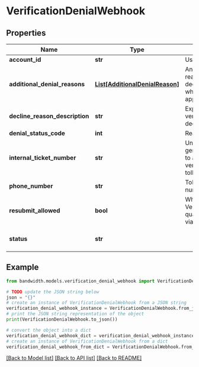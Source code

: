 # VerificationDenialWebhook


## Properties

Name | Type | Description | Notes
------------ | ------------- | ------------- | -------------
**account_id** | **str** | User&#39;s account ID. | [optional] 
**additional_denial_reasons** | [**List[AdditionalDenialReason]**](AdditionalDenialReason.md) | An optional list of denial reasons in addition to declineReasonDescription when multiple reasons apply. | [optional] 
**decline_reason_description** | **str** | Explanation for why a verification request was declined. | [optional] 
**denial_status_code** | **int** | Reason code for denial. | [optional] 
**internal_ticket_number** | **str** | Unique identifier (UUID) generated by Bandwidth to assist in tracking the verification status of a toll-free number. | [optional] 
**phone_number** | **str** | Toll-free telephone number in E.164 format. | [optional] 
**resubmit_allowed** | **bool** | Whether a Toll-Free Verification request qualifies for resubmission via PUT. | [optional] 
**status** | **str** |  | [optional] [default to 'UNVERIFIED']

## Example

```python
from bandwidth.models.verification_denial_webhook import VerificationDenialWebhook

# TODO update the JSON string below
json = "{}"
# create an instance of VerificationDenialWebhook from a JSON string
verification_denial_webhook_instance = VerificationDenialWebhook.from_json(json)
# print the JSON string representation of the object
print(VerificationDenialWebhook.to_json())

# convert the object into a dict
verification_denial_webhook_dict = verification_denial_webhook_instance.to_dict()
# create an instance of VerificationDenialWebhook from a dict
verification_denial_webhook_from_dict = VerificationDenialWebhook.from_dict(verification_denial_webhook_dict)
```
[[Back to Model list]](../README.md#documentation-for-models) [[Back to API list]](../README.md#documentation-for-api-endpoints) [[Back to README]](../README.md)


